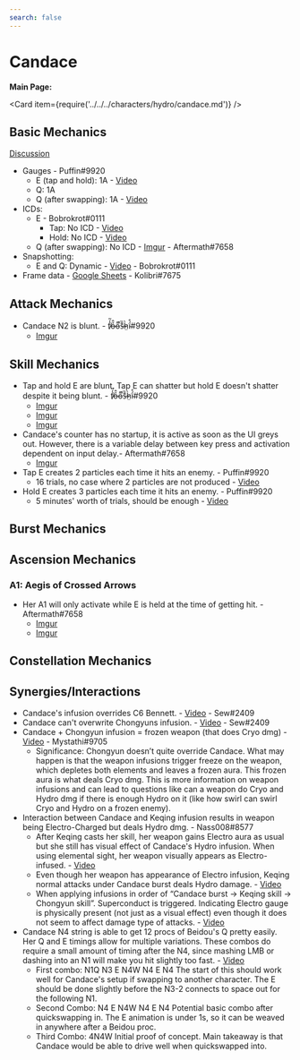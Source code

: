 ```yaml
---
search: false
---
```


# Candace

**Main Page:**

<Card item={require('../../../characters/hydro/candace.md')} />

## Basic Mechanics

[Discussion](https://tickets.deeznuts.moe/transcripts/candace-basic-mechanics)

* Gauges - Puffin\#9920
  * E (tap and hold): 1A - [Video](https://www.youtube.com/watch?v=hvcrj4nT-s0)
  * Q: 1A
  * Q (after swapping): 1A - [Video](https://www.youtube.com/watch?v=pfCoUt4Glto)
* ICDs:
  * E - Bobrokrot\#0111
    * Tap: No ICD - [Video](https://youtu.be/aAAwH6Cu25U)
    * Hold: No ICD - [Video](https://youtu.be/jAHvEvGzy9M)
  * Q (after swapping): No ICD - [Imgur](https://imgur.com/a/FFJ95Mr) - Aftermath\#7658
* Snapshotting:
  * E and Q: Dynamic - [Video](https://youtu.be/st6K4RWTdWo) - Bobrokrot\#0111
* Frame data - [Google Sheets](https://docs.google.com/spreadsheets/d/1ZzXEM18EpmZcffzbVZNghpR7xrA39ypWwO1BTtiAQzc/edit?usp=sharing) - Kolibri\#7675

## Attack Mechanics

* Candace N2 is blunt. - f̸̒͂ỏ̶̂o̵͌̚s̶͊̏h̷̤̀ḯ̴̊\#9920
  * [Imgur](https://imgur.com/a/p491ecV)

## Skill Mechanics

* Tap and hold E are blunt. Tap E can shatter but hold E doesn't shatter despite it being blunt. - f̸̒͂ỏ̶̂o̵͌̚s̶͊̏h̷̤̀ḯ̴̊\#9920
  * [Imgur](https://imgur.com/a/CXxGhBq)
  * [Imgur](https://imgur.com/a/t2Wl7w0)
  * [Imgur](https://imgur.com/a/gW7sxZH)
* Candace's counter has no startup, it is active as soon as the UI greys out. However, there is a variable delay between key press and activation dependent on input delay.- Aftermath#7658
  * [Imgur](https://imgur.com/Xpn2eVs)
* Tap E creates 2 particles each time it hits an enemy. - Puffin\#9920
  * 16 trials, no case where 2 particles are not produced - [Video](https://youtu.be/8HMzZfMOZOc)
* Hold E creates 3 particles each time it hits an enemy. - Puffin\#9920
  * 5 minutes' worth of trials, should be enough - [Video](https://youtu.be/VUZTlHKVq64)

## Burst Mechanics

## Ascension Mechanics

### A1: Aegis of Crossed Arrows
* Her A1 will only activate while E is held at the time of getting hit. - Aftermath\#7658
  * [Imgur](https://imgur.com/viN0iTM)
  * [Imgur](https://imgur.com/IILpMea)

## Constellation Mechanics

## Synergies/Interactions

* Candace's infusion overrides C6 Bennett. - [Video](https://www.youtube.com/watch?v=xXE9ZbcmfIo) - Sew\#2409
* Candace can't overwrite Chongyuns infusion. - [Video](https://www.youtube.com/watch?v=QjD49OckiVc) - Sew\#2409
* Candace + Chongyun infusion = frozen weapon (that does Cryo dmg) - [Video](https://youtu.be/N-ThOhYi6X8) - Mystathi#9705
  * Significance: Chongyun doesn’t quite override Candace. What may happen is that the weapon infusions trigger freeze on the weapon, which depletes both elements and leaves a frozen aura. This frozen aura is what deals Cryo dmg. This is more information on weapon infusions and can lead to questions like can a weapon do Cryo and Hydro dmg if there is enough Hydro on it (like how swirl can swirl Cryo and Hydro on a frozen enemy).
* Interaction between Candace and Keqing infusion results in weapon being Electro-Charged but deals Hydro dmg. - Nass008\#8577
  * After Keqing casts her skill, her weapon gains Electro aura as usual but she still has visual effect of Candace's Hydro infusion.
When using elemental sight, her weapon visually appears as Electro-infused. - [Video](https://imgur.com/W0LdtNj)
  * Even though her weapon has appearance of Electro infusion, Keqing normal attacks under Candace burst deals Hydro damage. - [Video](https://imgur.com/WTnZFQY)
  * When applying infusions in order of “Candace burst -> Keqing skill -> Chongyun skill”. Superconduct is triggered. Indicating Electro gauge is physically present (not just as a visual effect) even though it does not seem to affect damage type of attacks. - [Video](https://imgur.com/hjHzlpY)
* Candace N4 string is able to get 12 procs of Beidou's Q pretty easily. Her Q and E timings allow for multiple variations. These combos do require a small amount of timing after the N4, since mashing LMB or dashing into an N1 will make you hit slightly too fast. - [Video](https://youtu.be/sGAyBp8IA5k)
  * First combo: N1Q N3 E N4W N4 E N4
The start of this should work well for Candace's setup if swapping to another character. The E should be done slightly before the N3-2 connects to space out for the following N1.
  * Second Combo: N4 E N4W N4 E N4
Potential basic combo after quickswapping in. The E animation is under 1s, so it can be weaved in anywhere after a Beidou proc.
  * Third Combo: 4N4W
Initial proof of concept. Main takeaway is that Candace would be able to drive well when quickswapped into.

